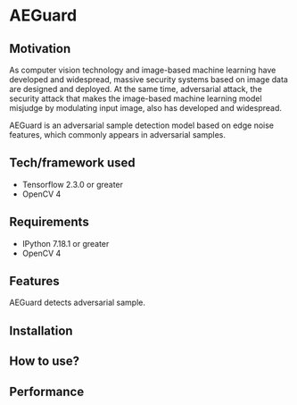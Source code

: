 # AEGuard
## Motivation

As computer vision technology and image-based machine learning have developed and widespread, massive security systems based on image data are designed and deployed. At the same time, adversarial attack, the security attack that makes the image-based machine learning model misjudge by modulating input image, also has developed and widespread.

AEGuard is an adversarial sample detection model based on edge noise features, which commonly appears in adversarial samples.



## Tech/framework used

* Tensorflow 2.3.0 or greater
* OpenCV 4



## Requirements

* IPython 7.18.1 or greater
* OpenCV 4



## Features

AEGuard detects adversarial sample.



## Installation



## How to use?



## Performance

